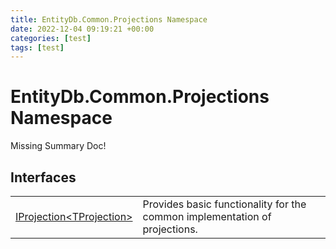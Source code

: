 ```yaml
---
title: EntityDb.Common.Projections Namespace
date: 2022-12-04 09:19:21 +00:00
categories: [test]
tags: [test]
---
```


# EntityDb.Common.Projections Namespace
Missing Summary Doc!
## Interfaces
<table><tr><td><a href='#/posts/dotnet-entitydb-common-projections-iprojection`1'>IProjection&lt;TProjection&gt;</a></td><td>
Provides basic functionality for the common implementation of projections.
</td></tr></table>
